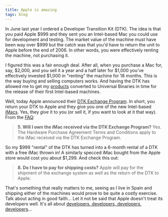```yaml
---
title: Apple is amazing
tags: blog
---
```


In June last year I ordered a Developer Transition Kit (DTK). The idea is that you paid Apple $999 and they sent you an Intel-based Mac you could use for development and testing. The market value of the machine must have been way over $999 but the catch was that you'd have to return the unit to Apple before the end of 2006. In other words, you were effectively renting the machine, not purchasing it.

I figured this was a fair enough deal. After all, when you purchase a Mac for, say, $2,000, and you sell it a year and a half later for $1,000 you've effectively invested \$1,000 in "renting" the machine for 18 months. This is the way buying and selling computers works. And having the DTK has allowed me to get my [products](http://wincent.dev/) converted to Universal Binaries in time for the release of their first Intel-based machines.

Well, today Apple announced their [DTK Exchange Program](http://developer.apple.com/dtkexchange/index.html). In short, you return your DTK to Apple and they give you one of the new Intel-based [iMacs](http://www.apple.com/imac/). Yes, they _give_ it to you (or sell it, if you want to look at it that way). From the [FAQ](http://developer.apple.com/dtkexchange/faq.html):

> **5. Will I own the iMac received via the DTK Exchange Program?** Yes. The Hardware Purchase Agreement Terms and Conditions apply to the iMac received via the DTK Exchange Program.

So my $999 "rental" of the DTK has turned into a 6-month rental of a DTK with a free iMac thrown in! A similarly specced iMac bought from the Apple store would cost you about $1,299. And check this out:

> **8. Do I have to pay for shipping costs?** Apple will pay for the shipment of the exchange system as well as the return of the DTK to Apple.

That's something that really matters to me, seeing as I live in Spain and shipping either of the machines would prove to be quite a costly exercise. Talk about acting in good faith... Let it not be said that Apple doesn't treat its developers well. It's all about [developers, developers, developers, developers](http://www.ntk.net/ballmer/mirrors.html)...
